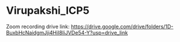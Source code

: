 # Virupakshi_ICP5
Zoom recording drive link: https://drive.google.com/drive/folders/1D-BuxbHcNaidgmJji4HiI8IiJVDe54-Y?usp=drive_link
